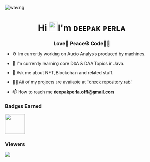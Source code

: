 ![waving](https://capsule-render.vercel.app/api?type=waving&height=100&fontAlign=80&fontAlignY=40&color=gradient)


<h1 align="center">Hi <img src="https://github.com/TheDudeThatCode/TheDudeThatCode/blob/master/Assets/Hi.gif" width="30px">I'm ᴅᴇᴇᴘᴀᴋ ᴘᴇʀʟᴀ</h1>
<h3 align="center">Love🤍 Peace☮ Code👨‍💻 </h3>
  
-  ⚙ I’m currently working on Audio Analysis produced by machines.
 
- 🌱 I’m currently learning core DSA & DAA Topics in Java.
   
- 🤔 Ask me about NFT, Blockchain and related stuff. 

- 👨‍💻 All of my projects are available at ["check repository tab"](https://github.com/Deepak-Perla)

- 📫 How to reach me **deepakperla.offl@gmail.com**

<!-- <h3 align="left">Connect with me:</h3>
<p align="left">
<a href="https://twitter.com/thedheepakk" target="blank"><img align="center" src="https://img.shields.io/badge/Twitter-1DA1F2?style=for-the-badge&logo=twitter&logoColor=white" alt="thedheepakk" height="30"/></a>
<a href="https://www.linkedin.com/in/deepak-perla/" target="blank"><img align="center" src="https://img.shields.io/badge/LinkedIn-0077B5?style=for-the-badge&logo=linkedin&logoColor=white" alt="deepak perla" height="30"/></a>
<a href="https://www.hackerrank.com/Deep_Py" target="blank"><img align="center" src="https://img.shields.io/badge/-Hackerrank-2EC866?style=for-the-badge&logo=HackerRank&logoColor=white" alt="deepak0000" height="30"/></a>
<a href="https://www.hackerearth.com/@p.manideepak.19cse" target="blank"><img align="center" src="https://img.shields.io/badge/HackerEarth-%232C3454.svg?&style=for-the-badge&logo=HackerEarth&logoColor=Blue" alt="@p.manideepak.19cse" height="30"  /></a>
<a href="https://dev.to/deepakperla" target="blank"><img align="center" src="https://img.shields.io/badge/Dev-000000?style=for-the-badge&logo=dev.to&logoColor=white" alt="deepakperla" height="30"  /></a>
<a href="https://medium.com/@p.manideepak.19cse" target="blank"><img align="center" src="https://img.shields.io/badge/Medium-292929?style=for-the-badge&logo=medium&logoColor=white" alt="@p.manideepak.19cse" height="30"  /></a>
</p>

<h3 align="left">Languages and Tools:</h3>
  
<p align="left"> 
<a href="https://www.cprogramming.com/" target="_blank"> <img src="https://raw.githubusercontent.com/devicons/devicon/master/icons/c/c-original.svg" alt="c" width="40" height="40"/> </a> 
<a href="https://www.python.org" target="_blank"> <img src="https://raw.githubusercontent.com/devicons/devicon/master/icons/python/python-original.svg" alt="python" width="40" height="40"/> </a> 
<a href="https://www.java.com" target="_blank"> <img src="https://raw.githubusercontent.com/devicons/devicon/master/icons/java/java-original.svg" alt="java" width="40" height="40"/> </a> 
<a href="https://www.w3schools.com/css/" target="_blank"> <img src="https://raw.githubusercontent.com/devicons/devicon/master/icons/css3/css3-original-wordmark.svg" alt="css3" width="40" height="40"/> </a> 
<a href="https://aws.amazon.com/" target="_blank"> <img src="https://raw.githubusercontent.com/github/explore/80688e429a7d4ef2fca1e82350fe8e3517d3494d/topics/aws/aws.png" alt="aws" width="40" height="40"/> </a>
<a href="https://jupyter.org/" target="_blank"> <img src="https://raw.githubusercontent.com/devicons/devicon/master/icons/jupyter/jupyter-original.svg" alt="jupyter" width="40" height="40"/> </a> 
<!-- <a href="https://www.docker.com/" target="_blank"> <img src="https://raw.githubusercontent.com/devicons/devicon/master/icons/docker/docker-original-wordmark.svg" alt="docker" width="40" height="40"/> </a>  
<a href="https://www.mysql.com/" target="_blank"> <img src="https://raw.githubusercontent.com/devicons/devicon/master/icons/mysql/mysql-original-wordmark.svg" alt="mysql" width="40" height="40"/> </a> <a href="https://nodejs.org" target="_blank"> <img src="https://raw.githubusercontent.com/devicons/devicon/master/icons/nodejs/nodejs-original-wordmark.svg" alt="nodejs" width="40" height="40"/> </a> 
<a href="https://www.selenium.dev" target="_blank"> <img src="https://raw.githubusercontent.com/detain/svg-logos/780f25886640cef088af994181646db2f6b1a3f8/svg/selenium-logo.svg" alt="selenium" width="40" height="40"/> </a> 
<a href="https://www.adobe.com/products/xd.html" target="_blank"> <img src="https://cdn.worldvectorlogo.com/logos/adobe-xd.svg" alt="xd" width="40" height="40"/> </a> </p>
<p>&nbsp;<img align="right" src="https://github-readme-stats.vercel.app/api/top-langs/?username=Deepak-Perla&langs_count=8&theme=dark&show_icons=true" alt="deepak-perla" /></p>
<p>&nbsp;<img align="center" src="https://github-readme-stats.vercel.app/api?username=Deepak-Perla&theme=dark&show_icons=true" alt="deepak-perla" /></p>
<br>-->
  
### Badges Earned  
  <a href="https://dev.to/badge/hacktoberfest-2020" target="_blank">
<img src="https://res.cloudinary.com/practicaldev/image/fetch/s--ipK3ZYfm--/c_limit,f_auto,fl_progressive,q_80,w_375/https://dev-to-uploads.s3.amazonaws.com/uploads/badge/badge_image/80/hacktoberfest2020-badge_2.png" width=65>
</a>
  
<!--   ### Trophies
![trophy](https://github-profile-trophy.vercel.app/?username=Deepak-Perla&no-bg=true)
   -->
  ### Viewers
![](https://komarev.com/ghpvc/?username=deepak-perla&color=blueviolet&label=👀👀👀)

